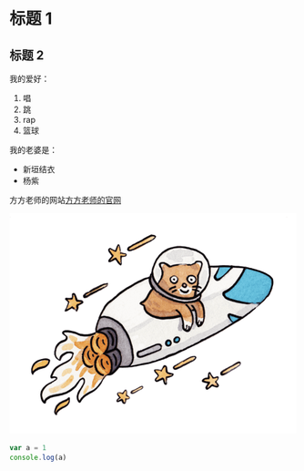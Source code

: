# 标题 1

## 标题 2

我的爱好：

1. 唱
2. 跳
3. rap
4. 篮球

我的老婆是：

- 新垣结衣
- 杨紫

方方老师的网站[方方老师的官网](fangyinghang.com)


![可爱猫猫](yarn1.png)

```javascript
var a = 1
console.log(a)
```